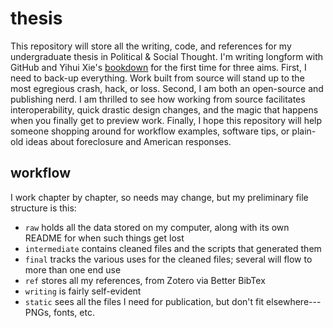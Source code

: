 # thesis
This repository will store all the writing, code, and references for my undergraduate thesis in Political & Social Thought. I'm writing longform with GitHub and Yihui Xie's [bookdown](https://github.com/rstudio/bookdown) for the first time for three aims. First, I need to back-up everything. Work built from source will stand up to the most egregious crash, hack, or loss. Second, I am both an open-source and publishing nerd. I am thrilled to see how working from source facilitates interoperability, quick drastic design changes, and the magic that happens when you finally get to preview work. Finally, I hope this repository will help someone shopping around for workflow examples, software tips, or plain-old ideas about foreclosure and American responses.

## workflow
I work chapter by chapter, so needs may change, but my preliminary file structure is this:

* `raw` holds all the data stored on my computer, along with its own README for when such things get lost
* `intermediate` contains cleaned files and the scripts that generated them
* `final` tracks the various uses for the cleaned files; several will flow to more than one end use
* `ref` stores all my references, from Zotero via Better BibTex
* `writing` is fairly self-evident
* `static` sees all the files I need for publication, but don't fit elsewhere---PNGs, fonts, etc.

